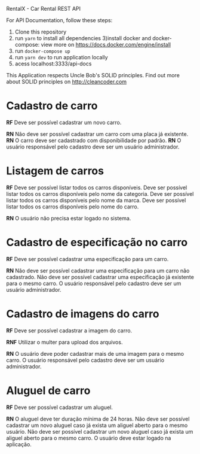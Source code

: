 RentalX - Car Rental REST API

For API Documentation, follow these steps:

1. Clone this repository
2. run `yarn` to install all dependencies
   3)install docker and docker-compose: view more on https://docs.docker.com/engine/install
3. run `docker-compose up`
4. run `yarn dev` to run application locally
5. acess localhost:3333/api-docs

This Application respects Uncle Bob's SOLID principles. Find out more about SOLID principles on http://cleancoder.com

# Cadastro de carro

**RF**
Deve ser possível cadastrar um novo carro.

**RN**
Não deve ser possível cadastrar um carro com uma placa já existente.
**RN**
O carro deve ser cadastrado com disponibilidade por padrão.
**RN**
O usuário responsável pelo cadastro deve ser um usuário administrador.

# Listagem de carros

**RF**
Deve ser possível listar todos os carros disponíveis.
Deve ser possível listar todos os carros disponíveis pelo nome da categoria.
Deve ser possível listar todos os carros disponíveis pelo nome da marca.
Deve ser possível listar todos os carros disponíveis pelo nome do carro.

**RN**
O usuário não precisa estar logado no sistema.

# Cadastro de especificação no carro

**RF**
Deve ser possível cadastrar uma especificação para um carro.

**RN**
Não deve ser possível cadastrar uma especificação para um carro não cadastrado.
Não deve ser possível cadastrar uma especificação já existente para o mesmo carro.
O usuário responsável pelo cadastro deve ser um usuário administrador.

# Cadastro de imagens do carro

**RF**
Deve ser possível cadastrar a imagem do carro.

**RNF**
Utilizar o multer para upload dos arquivos.

**RN**
O usuário deve poder cadastrar mais de uma imagem para o mesmo carro.
O usuário responsável pelo cadastro deve ser um usuário administrador.

# Aluguel de carro

**RF**
Deve ser possível cadastrar um aluguel.

**RN**
O aluguel deve ter duração mínima de 24 horas.
Não deve ser possível cadastrar um novo aluguel caso já exista um aliguel aberto para o mesmo usuário.
Não deve ser possível cadastrar um novo aluguel caso já exista um aliguel aberto para o mesmo carro.
O usuário deve estar logado na aplicação.
